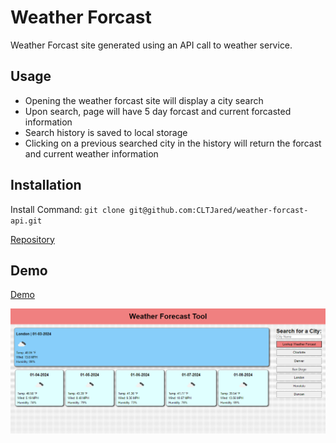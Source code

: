 # Weather Forcast
Weather Forcast site generated using an API call to weather service.

## Usage
* Opening the weather forcast site will display a city search
* Upon search, page will have 5 day forcast and current forcasted information
* Search history is saved to local storage
* Clicking on a previous searched city in the history will return the forcast and current weather information 

## Installation
Install Command: `git clone git@github.com:CLTJared/weather-forcast-api.git`

[Repository](https://github.com/CLTJared/weather-forcast-api)

## Demo
[Demo](https://cltjared.github.io/weather-forcast-api/)

![Screenshot](./assets/images/weather-forcast.png)
